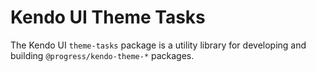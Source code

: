 # Kendo UI Theme Tasks

The Kendo UI `theme-tasks` package is a utility library for developing and building `@progress/kendo-theme-*` packages.
